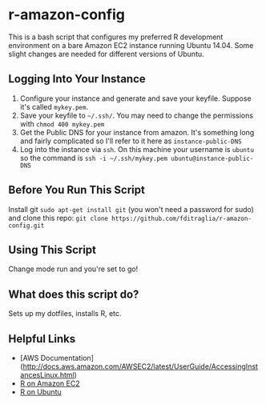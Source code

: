 r-amazon-config
===============

This is a bash script that configures my preferred R development environment on a bare Amazon EC2 instance running Ubuntu 14.04.
Some slight changes are needed for different versions of Ubuntu.

Logging Into Your Instance
---------------------------
1. Configure your instance and generate and save your keyfile. 
Suppose it's called ``mykey.pem``.
2. Save your keyfile to ``~/.ssh/``. You may need to change the permissions with ``chmod 400 mykey.pem``
3. Get the Public DNS for your instance from amazon.
It's something long and fairly complicated so I'll refer to it here as ``instance-public-DNS``
4. Log into the instance via ``ssh``. On this machine your username is ``ubuntu`` so the command is ``ssh -i ~/.ssh/mykey.pem ubuntu@instance-public-DNS``

Before You Run This Script
----------------------------
Install git ``sudo apt-get install git`` (you won't need a password for sudo) and clone this repo: ``git clone https://github.com/fditraglia/r-amazon-config.git``

Using This Script
-----------------
Change mode run and you're set to go!

What does this script do?
-------------------------
Sets up my dotfiles, installs R, etc.

Helpful Links
-------------
- [AWS Documentation] (http://docs.aws.amazon.com/AWSEC2/latest/UserGuide/AccessingInstancesLinux.html)
- [R on Amazon EC2](http://www.stat.yale.edu/~jay/EC2/CreateFromScratch.html)
- [R on Ubuntu](http://cran.r-project.org/bin/linux/ubuntu/README)
